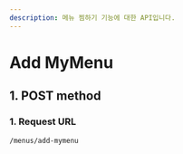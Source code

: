 ```yaml
---
description: 메뉴 찜하기 기능에 대한 API입니다.
---
```


# Add MyMenu

## 1. POST method

### 1. Request URL

```
/menus/add-mymenu
```
